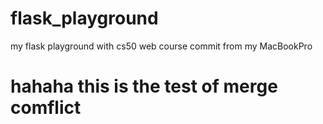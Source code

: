 # flask_playground
my flask playground with cs50 web course
commit from my MacBookPro 
# hahaha this is the test of merge comflict
